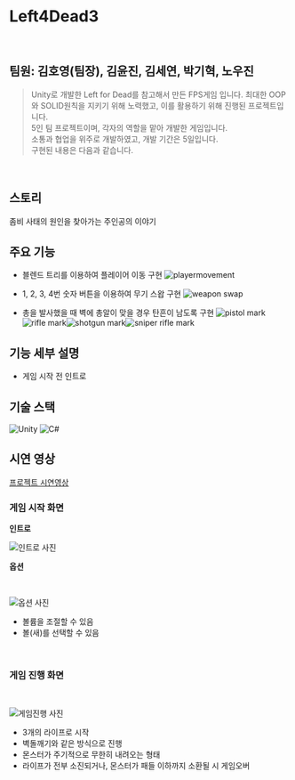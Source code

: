 # Left4Dead3
</br>

## 팀원: 김호영(팀장), 김윤진, 김세연, 박기혁, 노우진

> Unity로 개발한 Left for Dead를 참고해서 만든 FPS게임 입니다.
> 최대한 OOP 와 SOLID원칙을 지키기 위해 노력했고, 이를 활용하기 위해 진행된 프로젝트입니다.  
> 5인 팀 프로젝트이며, 각자의 역할을 맡아 개발한 게임입니다.    
> 소통과 협업을 위주로 개발하였고, 개발 기간은 5일입니다.  
> 구현된 내용은 다음과 같습니다.

</br>

## 스토리 

좀비 사태의 원인을 찾아가는 주인공의 이야기

## 주요 기능
* 블렌드 트리를 이용하여 플레이어 이동 구현
![playermovement](https://github.com/Noname136-rpg/Left4Dead3/assets/71596977/a6223acb-55b0-4c49-975a-ccfe1d721a50)
  
* 1, 2, 3, 4번 숫자 버튼을 이용하여 무기 스왑 구현
![weapon swap](https://github.com/Noname136-rpg/Left4Dead3/assets/71596977/9e8e6351-b786-41a8-98f4-1a58db7d1b9b)

* 총을 발사했을 때 벽에 총알이 맞을 경우 탄흔이 남도록 구현
![pistol mark](https://github.com/Noname136-rpg/Left4Dead3/assets/71596977/7962c395-d6ed-4487-8a20-07e379f47174)![rifle mark](https://github.com/Noname136-rpg/Left4Dead3/assets/71596977/b7e6c27f-6a94-4bd6-b033-98dcab646343)![shotgun mark](https://github.com/Noname136-rpg/Left4Dead3/assets/71596977/79d27d95-afd5-4aac-bceb-504a8aa4cfbc)![sniper rifle mark](https://github.com/Noname136-rpg/Left4Dead3/assets/71596977/48223caa-922e-46b0-b438-dc5743ddde05)





## 기능 세부 설명
* 게임 시작 전 인트로


   


##  기술 스택

![Unity](https://img.shields.io/badge/-Unity-%23000000?style=flat-square&logo=Unity)
![C#](https://img.shields.io/badge/-C%23-%7ED321?logo=Csharp&style=flat)


## 시연 영상

[프로젝트 시연영상](https://www.youtube.com/watch?si=wMofkp5eqLR7Vec9&v=dgR9kV6tJ7s&feature=youtu.be) 


### 게임 시작 화면

__인트로__

![인트로 사진](./ReadMeImg/)

 __옵션__  

 <br/>

![옵션 사진](./)

* 볼륨을 조절할 수 있음
* 볼(새)를 선택할 수 있음 


<br/>




### 게임 진행 화면

<br/>

![게임진행 사진](./Assets/Images/OptionFile.png)

* 3개의 라이프로 시작
* 벽돌깨기와 같은 방식으로 진행
* 몬스터가 주기적으로 무한히 내려오는 형태
* 라이프가 전부 소진되거나, 몬스터가 패들 이하까지 소환될 시 게임오버

<br/>
